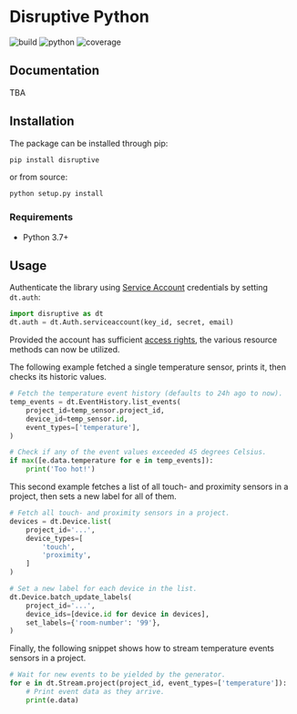 # Disruptive Python

![build](https://github.com/disruptive-technologies/disruptive-python/actions/workflows/build.yml/badge.svg)
![python](https://img.shields.io/badge/python-3.7%2C%203.8%2C%203.9-blue)
![coverage](https://img.shields.io/badge/coverage-77%25-green)

## Documentation

TBA

## Installation

The package can be installed through pip:

```sh
pip install disruptive
```

or from source:

```sh
python setup.py install
```

### Requirements

- Python 3.7+

## Usage

Authenticate the library using [Service Account](https://developer.disruptive-technologies.com/docs/service-accounts/creating-a-service-account) credentials by setting `dt.auth`:

```python
import disruptive as dt
dt.auth = dt.Auth.serviceaccount(key_id, secret, email)
```

Provided the account has sufficient [access rights](https://developer.disruptive-technologies.com/docs/service-accounts/managing-access-rights), the various resource methods can now be utilized.

The following example fetched a single temperature sensor, prints it, then checks its historic values.

```python
# Fetch the temperature event history (defaults to 24h ago to now).
temp_events = dt.EventHistory.list_events(
    project_id=temp_sensor.project_id,
    device_id=temp_sensor.id,
    event_types=['temperature'],
)

# Check if any of the event values exceeded 45 degrees Celsius.
if max([e.data.temperature for e in temp_events]):
    print('Too hot!')
```

This second example fetches a list of all touch- and proximity sensors in a project, then sets a new label for all of them.

```python
# Fetch all touch- and proximity sensors in a project.
devices = dt.Device.list(
    project_id='...',
    device_types=[
        'touch',
        'proximity',
    ]
)

# Set a new label for each device in the list.
dt.Device.batch_update_labels(
    project_id='...',
    device_ids=[device.id for device in devices],
    set_labels={'room-number': '99'},
)
```

Finally, the following snippet shows how to stream temperature events sensors in a project.

```python
# Wait for new events to be yielded by the generator.
for e in dt.Stream.project(project_id, event_types=['temperature']):
    # Print event data as they arrive.
    print(e.data)
```

